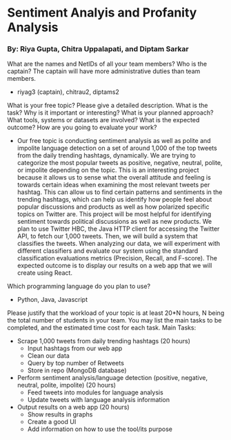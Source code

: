 # Sentiment Analyis and Profanity Analysis 
### By: Riya Gupta, Chitra Uppalapati, and Diptam Sarkar

What are the names and NetIDs of all your team members? Who is the captain? The captain will have more administrative duties than team members.
- riyag3 (captain), chitrau2, diptams2

What is your free topic? Please give a detailed description. What is the task? Why is it important or interesting? What is your planned approach? What tools, systems or datasets are involved? What is the expected outcome? How are you going to evaluate your work?

- Our free topic is conducting sentiment analysis as well as polite and impolite language detection on a set of around 1,000 of the top tweets from the daily trending hashtags, dynamically. We are trying to categorize the most popular tweets as positive, negative, neutral, polite, or impolite depending on the topic. This is an interesting project because it allows us to sense what the overall attitude and feeling is towards certain ideas when examining the most relevant tweets per hashtag. This can allow us to find certain patterns and sentiments in the trending hashtags, which can help us identify how people feel about popular discussions and products as well as how polarized specific topics on Twitter are. This project will be most helpful for identifying sentiment towards political discussions as well as new products. We plan to use Twitter HBC, the Java HTTP client for accessing the Twitter API, to fetch our 1,000 tweets. Then, we will build a system that classifies the tweets. When analyzing our data, we will experiment with different classifiers and evaluate our system using the standard classification evaluations metrics (Precision, Recall, and F-score). The expected outcome is to display our results on a web app that we will create using React.

Which programming language do you plan to use?
- Python, Java, Javascript

Please justify that the workload of your topic is at least 20*N hours, N being the total number of students in your team. You may list the main tasks to be completed, and the estimated time cost for each task.
Main Tasks:
- Scrape 1,000 tweets from daily trending hashtags (20 hours)
  - Input hashtags from our web app
  - Clean our data
  - Query by top number of Retweets
  - Store in repo (MongoDB database)
- Perform sentiment analysis/language detection (positive, negative, neutral, polite, impolite) (20 hours)
  - Feed tweets into modules for language analysis
  - Update tweets with language analysis information
- Output results on a web app (20 hours)
  - Show results in graphs
  - Create a good UI
  - Add information on how to use the tool/its purpose
